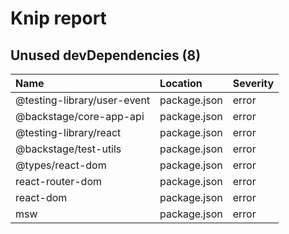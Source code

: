# Knip report

## Unused devDependencies (8)

| Name                        | Location     | Severity |
| :-------------------------- | :----------- | :------- |
| @testing-library/user-event | package.json | error    |
| @backstage/core-app-api     | package.json | error    |
| @testing-library/react      | package.json | error    |
| @backstage/test-utils       | package.json | error    |
| @types/react-dom            | package.json | error    |
| react-router-dom            | package.json | error    |
| react-dom                   | package.json | error    |
| msw                         | package.json | error    |
